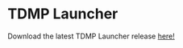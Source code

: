 # TDMP Launcher
Download the latest TDMP Launcher release [here!](https://github.com/TDMP-Team/TDMP-Launcher-Public/releases/latest)
